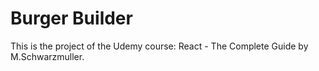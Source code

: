 # Burger Builder

This is the project of the Udemy course: React - The Complete Guide by M.Schwarzmuller.